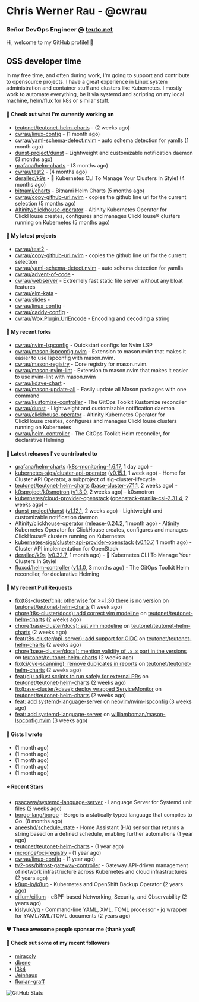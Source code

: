 # Chris Werner Rau - @cwrau
### Señor DevOps Engineer @ [teuto.net](https://teuto.net)

Hi, welcome to my GitHub profile! 👋

## OSS developer time
In my free time, and often during work, I'm going to support and contribute to opensource projects. I have a great experience in Linux system administration and container stuff and clusters like Kubernetes. I mostly work to automate everything, be it via systemd and scripting on my local machine, helm/flux for k8s or similar stuff.

#### 👷 Check out what I'm currently working on

- [teutonet/teutonet-helm-charts](https://github.com/teutonet/teutonet-helm-charts) -  (2 weeks ago)
- [cwrau/linux-config](https://github.com/cwrau/linux-config) -  (1 month ago)
- [cwrau/yaml-schema-detect.nvim](https://github.com/cwrau/yaml-schema-detect.nvim) - auto schema detection for yamlls (1 month ago)
- [dunst-project/dunst](https://github.com/dunst-project/dunst) - Lightweight and customizable notification daemon (3 months ago)
- [grafana/helm-charts](https://github.com/grafana/helm-charts) -  (3 months ago)
- [cwrau/test2](https://github.com/cwrau/test2) -  (4 months ago)
- [derailed/k9s](https://github.com/derailed/k9s) - 🐶 Kubernetes CLI To Manage Your Clusters In Style! (4 months ago)
- [bitnami/charts](https://github.com/bitnami/charts) - Bitnami Helm Charts (5 months ago)
- [cwrau/copy-github-url.nvim](https://github.com/cwrau/copy-github-url.nvim) - copies the github line url for the current selection (5 months ago)
- [Altinity/clickhouse-operator](https://github.com/Altinity/clickhouse-operator) - Altinity Kubernetes Operator for ClickHouse creates, configures and manages ClickHouse® clusters running on Kubernetes (5 months ago)

#### 🌱 My latest projects

- [cwrau/test2](https://github.com/cwrau/test2) - 
- [cwrau/copy-github-url.nvim](https://github.com/cwrau/copy-github-url.nvim) - copies the github line url for the current selection
- [cwrau/yaml-schema-detect.nvim](https://github.com/cwrau/yaml-schema-detect.nvim) - auto schema detection for yamlls
- [cwrau/advent-of-code](https://github.com/cwrau/advent-of-code) - 
- [cwrau/webserver](https://github.com/cwrau/webserver) - Extremely fast static file server without any bloat features
- [cwrau/elm-kata](https://github.com/cwrau/elm-kata) - 
- [cwrau/slides](https://github.com/cwrau/slides) - 
- [cwrau/linux-config](https://github.com/cwrau/linux-config) - 
- [cwrau/caddy-config](https://github.com/cwrau/caddy-config) - 
- [cwrau/Wox.Plugin.UrlEncode](https://github.com/cwrau/Wox.Plugin.UrlEncode) - Encoding and decoding a string

#### 🍴 My recent forks

- [cwrau/nvim-lspconfig](https://github.com/cwrau/nvim-lspconfig) - Quickstart configs for Nvim LSP
- [cwrau/mason-lspconfig.nvim](https://github.com/cwrau/mason-lspconfig.nvim) - Extension to mason.nvim that makes it easier to use lspconfig with mason.nvim.
- [cwrau/mason-registry](https://github.com/cwrau/mason-registry) - Core registry for mason.nvim.
- [cwrau/mason-nvim-lint](https://github.com/cwrau/mason-nvim-lint) - Extension to mason.nvim that makes it easier to use nvim-lint with mason.nvim
- [cwrau/kdave-chart](https://github.com/cwrau/kdave-chart) - 
- [cwrau/mason-update-all](https://github.com/cwrau/mason-update-all) - Easily update all Mason packages with one command
- [cwrau/kustomize-controller](https://github.com/cwrau/kustomize-controller) - The GitOps Toolkit Kustomize reconciler
- [cwrau/dunst](https://github.com/cwrau/dunst) - Lightweight and customizable notification daemon
- [cwrau/clickhouse-operator](https://github.com/cwrau/clickhouse-operator) - Altinity Kubernetes Operator for ClickHouse creates, configures and manages ClickHouse clusters running on Kubernetes
- [cwrau/helm-controller](https://github.com/cwrau/helm-controller) - The GitOps Toolkit Helm reconciler, for declarative Helming

#### 🔭 Latest releases I've contributed to

- [grafana/helm-charts](https://github.com/grafana/helm-charts) ([k8s-monitoring-1.6.17](https://github.com/grafana/helm-charts/releases/tag/k8s-monitoring-1.6.17), 1 day ago) - 
- [kubernetes-sigs/cluster-api-operator](https://github.com/kubernetes-sigs/cluster-api-operator) ([v0.15.1](https://github.com/kubernetes-sigs/cluster-api-operator/releases/tag/v0.15.1), 1 week ago) - Home for Cluster API Operator, a subproject of sig-cluster-lifecycle
- [teutonet/teutonet-helm-charts](https://github.com/teutonet/teutonet-helm-charts) ([base-cluster-v7.1.1](https://github.com/teutonet/teutonet-helm-charts/releases/tag/base-cluster-v7.1.1), 2 weeks ago) - 
- [k0sproject/k0smotron](https://github.com/k0sproject/k0smotron) ([v1.3.0](https://github.com/k0sproject/k0smotron/releases/tag/v1.3.0), 2 weeks ago) - k0smotron
- [kubernetes/cloud-provider-openstack](https://github.com/kubernetes/cloud-provider-openstack) ([openstack-manila-csi-2.31.4](https://github.com/kubernetes/cloud-provider-openstack/releases/tag/openstack-manila-csi-2.31.4), 2 weeks ago) - 
- [dunst-project/dunst](https://github.com/dunst-project/dunst) ([v1.12.1](https://github.com/dunst-project/dunst/releases/tag/v1.12.1), 2 weeks ago) - Lightweight and customizable notification daemon
- [Altinity/clickhouse-operator](https://github.com/Altinity/clickhouse-operator) ([release-0.24.2](https://github.com/Altinity/clickhouse-operator/releases/tag/release-0.24.2), 1 month ago) - Altinity Kubernetes Operator for ClickHouse creates, configures and manages ClickHouse® clusters running on Kubernetes
- [kubernetes-sigs/cluster-api-provider-openstack](https://github.com/kubernetes-sigs/cluster-api-provider-openstack) ([v0.10.7](https://github.com/kubernetes-sigs/cluster-api-provider-openstack/releases/tag/v0.10.7), 1 month ago) - Cluster API implementation for OpenStack
- [derailed/k9s](https://github.com/derailed/k9s) ([v0.32.7](https://github.com/derailed/k9s/releases/tag/v0.32.7), 1 month ago) - 🐶 Kubernetes CLI To Manage Your Clusters In Style!
- [fluxcd/helm-controller](https://github.com/fluxcd/helm-controller) ([v1.1.0](https://github.com/fluxcd/helm-controller/releases/tag/v1.1.0), 3 months ago) - The GitOps Toolkit Helm reconciler, for declarative Helming

#### 🔨 My recent Pull Requests

- [fix(t8s-cluster/cni): otherwise for >=1.30 there is no version](https://github.com/teutonet/teutonet-helm-charts/pull/1276) on [teutonet/teutonet-helm-charts](https://github.com/teutonet/teutonet-helm-charts) (1 week ago)
- [chore(t8s-cluster/docs): add correct vim modeline](https://github.com/teutonet/teutonet-helm-charts/pull/1274) on [teutonet/teutonet-helm-charts](https://github.com/teutonet/teutonet-helm-charts) (2 weeks ago)
- [chore(base-cluster/docs): set vim modeline](https://github.com/teutonet/teutonet-helm-charts/pull/1273) on [teutonet/teutonet-helm-charts](https://github.com/teutonet/teutonet-helm-charts) (2 weeks ago)
- [feat(t8s-cluster/api-server): add support for OIDC](https://github.com/teutonet/teutonet-helm-charts/pull/1272) on [teutonet/teutonet-helm-charts](https://github.com/teutonet/teutonet-helm-charts) (2 weeks ago)
- [chore(base-cluster/docs): mention validity of `.x.x` part in the versions](https://github.com/teutonet/teutonet-helm-charts/pull/1271) on [teutonet/teutonet-helm-charts](https://github.com/teutonet/teutonet-helm-charts) (2 weeks ago)
- [fix(ci/cve-scanning): remove duplicates in reports](https://github.com/teutonet/teutonet-helm-charts/pull/1270) on [teutonet/teutonet-helm-charts](https://github.com/teutonet/teutonet-helm-charts) (2 weeks ago)
- [feat(ci): adjust scripts to run safely for external PRs](https://github.com/teutonet/teutonet-helm-charts/pull/1269) on [teutonet/teutonet-helm-charts](https://github.com/teutonet/teutonet-helm-charts) (2 weeks ago)
- [fix(base-cluster/kdave): deploy wrapped ServiceMonitor](https://github.com/teutonet/teutonet-helm-charts/pull/1267) on [teutonet/teutonet-helm-charts](https://github.com/teutonet/teutonet-helm-charts) (2 weeks ago)
- [feat: add systemd-language-server](https://github.com/neovim/nvim-lspconfig/pull/3514) on [neovim/nvim-lspconfig](https://github.com/neovim/nvim-lspconfig) (3 weeks ago)
- [feat: add systemd-language-server](https://github.com/williamboman/mason-lspconfig.nvim/pull/499) on [williamboman/mason-lspconfig.nvim](https://github.com/williamboman/mason-lspconfig.nvim) (3 weeks ago)

#### 📓 Gists I wrote

- [](https://gist.github.com/0e28b4d4710c73a34739685c9f199e44) (1 month ago)
- [](https://gist.github.com/8dc78966e72708091192cf38f7eb2780) (1 month ago)
- [](https://gist.github.com/a22d8507981571d7e9aac8bb05edc108) (1 month ago)
- [](https://gist.github.com/367ecd6cab9726a70ea274a673a58701) (1 month ago)
- [](https://gist.github.com/110631239f138fca4ecfa4b9ab9db085) (1 month ago)

#### ⭐ Recent Stars

- [psacawa/systemd-language-server](https://github.com/psacawa/systemd-language-server) - Language Server for Systemd unit files (2 weeks ago)
- [borgo-lang/borgo](https://github.com/borgo-lang/borgo) - Borgo is a statically typed language that compiles to Go. (8 months ago)
- [aneeshd/schedule_state](https://github.com/aneeshd/schedule_state) - Home Assistant (HA) sensor that returns a string based on a defined schedule, enabling further automations (1 year ago)
- [teutonet/teutonet-helm-charts](https://github.com/teutonet/teutonet-helm-charts) -  (1 year ago)
- [mcronce/oci-registry](https://github.com/mcronce/oci-registry) -  (1 year ago)
- [cwrau/linux-config](https://github.com/cwrau/linux-config) -  (1 year ago)
- [tv2-oss/bifrost-gateway-controller](https://github.com/tv2-oss/bifrost-gateway-controller) - Gateway API-driven management of network infrastructure across Kubernetes and cloud infrastructures (2 years ago)
- [k8up-io/k8up](https://github.com/k8up-io/k8up) - Kubernetes and OpenShift Backup Operator (2 years ago)
- [cilium/cilium](https://github.com/cilium/cilium) - eBPF-based Networking, Security, and Observability (2 years ago)
- [kislyuk/yq](https://github.com/kislyuk/yq) - Command-line YAML, XML, TOML processor - jq wrapper for YAML/XML/TOML documents (2 years ago)

#### ❤️ These awesome people sponsor me (thank you!)


#### 👯 Check out some of my recent followers

- [miracoly](https://github.com/miracoly)
- [dbene](https://github.com/dbene)
- [j3k4](https://github.com/j3k4)
- [Jeinhaus](https://github.com/Jeinhaus)
- [florian-graff](https://github.com/florian-graff)

![GitHub Stats](https://github-readme-stats.vercel.app/api?username=cwrau&count_private=false&theme=tokyonight&show_icons=true)
